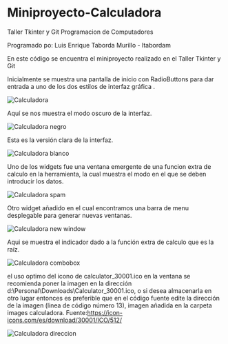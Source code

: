 # Miniproyecto-Calculadora
Taller Tkinter y Git Programacion de Computadores

Programado po: Luis Enrique Taborda Murillo - ltabordam

En este código se encuentra el miniproyecto realizado en el Taller Tkinter y Git

Inicialmente se muestra una pantalla de inicio con RadioButtons para dar entrada  a uno de los dos estilos de 
interfaz gráfica .

![Calculadora](https://user-images.githubusercontent.com/72813177/99114811-72352980-25bf-11eb-81f7-92211602c6fc.png)

Aquí se nos muestra el modo oscuro de la interfaz.

![Calculadora negro](https://user-images.githubusercontent.com/72813177/99115625-b8d75380-25c0-11eb-87e0-61b37c7214fc.png)

Esta es la versión clara de la interfaz.

![Calculadora blanco](https://user-images.githubusercontent.com/72813177/99115638-c096f800-25c0-11eb-9146-118ad74b6d5c.png)

Uno de los widgets  fue una ventana emergente de una funcion extra de calculo en la herramienta, la cual muestra el modo en
el que se deben introducir los datos.

![Calculadora spam](https://user-images.githubusercontent.com/72813177/99115662-c987c980-25c0-11eb-9ecd-0bf2ed937e33.png)

Otro widget añadido en el cual encontramos una barra de menu desplegable para generar nuevas ventanas.

![Calculadora new window](https://user-images.githubusercontent.com/72813177/99115686-d4425e80-25c0-11eb-9c0f-89171e7f9558.png)

Aqui se muestra el indicador dado a la función extra de calculo que es la raíz.

![Calculadora combobox](https://user-images.githubusercontent.com/72813177/99115700-d9071280-25c0-11eb-93d5-5ff50d516a11.png)

el uso optimo del icono de calculator_30001.ico en la ventana se recomienda poner la imagen en la dirección
d:\Personal\Downloads\Calculator_30001.ico, o si desea almacenarla en otro lugar entonces es preferible que en el código fuente edite 
la dirección de la imagen (linea de código número 13), imagen añadida en la carpeta images calculadora. 
Fuente:https://icon-icons.com/es/download/30001/ICO/512/

![Calculadora direccion](https://user-images.githubusercontent.com/72813177/99115738-e3c1a780-25c0-11eb-8f69-7117018f6afb.png)
